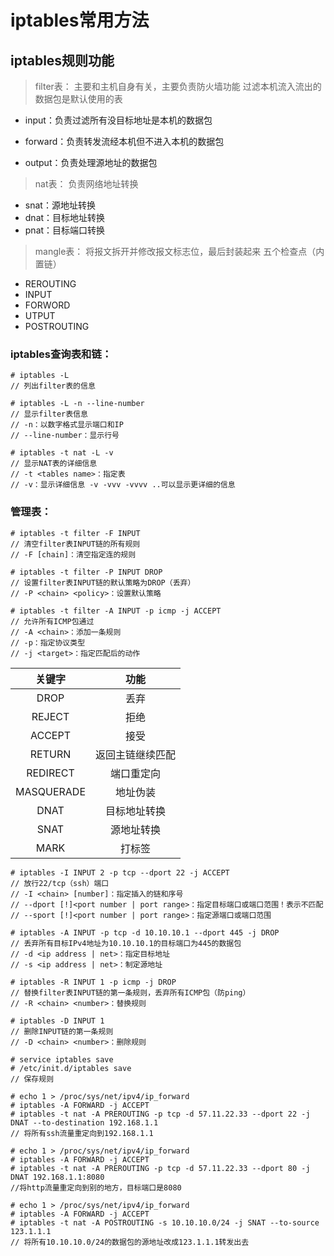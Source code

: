 # iptables常用方法
## iptables规则功能
> filter表：
> 主要和主机自身有关，主要负责防火墙功能 过滤本机流入流出的数据包是默认使用的表
* input：负责过滤所有没目标地址是本机的数据包

* forward：负责转发流经本机但不进入本机的数据包
* output：负责处理源地址的数据包

> nat表：
> 负责网络地址转换
* snat：源地址转换
* dnat：目标地址转换
* pnat：目标端口转换

> mangle表：
> 将报文拆开并修改报文标志位，最后封装起来
> 五个检查点（内置链）
* REROUTING
* INPUT
* FORWORD
* UTPUT
* POSTROUTING



### iptables查询表和链：
```
# iptables -L
// 列出filter表的信息

# iptables -L -n --line-number
// 显示filter表信息
// -n：以数字格式显示端口和IP
// --line-number：显示行号

# iptables -t nat -L -v
// 显示NAT表的详细信息
// -t <tables name>：指定表
// -v：显示详细信息 -v -vvv -vvvv ..可以显示更详细的信息

```

###  管理表：

```
# iptables -t filter -F INPUT
// 清空filter表INPUT链的所有规则
// -F [chain]：清空指定连的规则

# iptables -t filter -P INPUT DROP
// 设置filter表INPUT链的默认策略为DROP（丢弃）
// -P <chain> <policy>：设置默认策略

# iptables -t filter -A INPUT -p icmp -j ACCEPT
// 允许所有ICMP包通过
// -A <chain>：添加一条规则
// -p：指定协议类型
// -j <target>：指定匹配后的动作

```

| 关键字     | 功能             |
| :--------: | :--------------: |
| DROP       | 丢弃             |
| REJECT     | 拒绝             |
| ACCEPT     | 接受             |
| RETURN     | 返回主链继续匹配 |
| REDIRECT   | 端口重定向       |
| MASQUERADE | 地址伪装         |
| DNAT       | 目标地址转换     |
| SNAT       | 源地址转换       |
| MARK       | 打标签           |

```
# iptables -I INPUT 2 -p tcp --dport 22 -j ACCEPT
// 放行22/tcp（ssh）端口
// -I <chain> [number]：指定插入的链和序号
// --dport [!]<port number | port range>：指定目标端口或端口范围！表示不匹配
// --sport [!]<port number | port range>：指定源端口或端口范围

# iptables -A INPUT -p tcp -d 10.10.10.1 --dport 445 -j DROP
// 丢弃所有目标IPv4地址为10.10.10.1的目标端口为445的数据包
// -d <ip address | net>：指定目标地址
// -s <ip address | net>：制定源地址

# iptables -R INPUT 1 -p icmp -j DROP
// 替换filter表INPUT链的第一条规则，丢弃所有ICMP包（防ping）
// -R <chain> <number>：替换规则

# iptables -D INPUT 1
// 删除INPUT链的第一条规则
// -D <chain> <number>：删除规则

# service iptables save
# /etc/init.d/iptables save
// 保存规则

# echo 1 > /proc/sys/net/ipv4/ip_forward
# iptables -A FORWARD -j ACCEPT
# iptables -t nat -A PREROUTING -p tcp -d 57.11.22.33 --dport 22 -j DNAT --to-destination 192.168.1.1
// 将所有ssh流量重定向到192.168.1.1

# echo 1 > /proc/sys/net/ipv4/ip_forward
# iptables -A FORWARD -j ACCEPT
# iptables -t nat -A PREROUTING -p tcp -d 57.11.22.33 --dport 80 -j DNAT 192.168.1.1:8080
//将http流量重定向到别的地方，目标端口是8080

# echo 1 > /proc/sys/net/ipv4/ip_forward
# iptables -A FORWARD -j ACCEPT
# iptables -t nat -A POSTROUTING -s 10.10.10.0/24 -j SNAT --to-source 123.1.1.1
// 将所有10.10.10.0/24的数据包的源地址改成123.1.1.1转发出去

```

